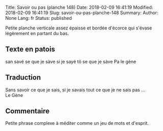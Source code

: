 Title: Savoir ou pas (planche 148)
Date: 2018-02-09 16:41:19
Modified: 2018-02-09 16:41:19
Slug: savoir-ou-pas-planche-148
Summary: 
Author: None
Lang: fr
Status: published

<img style="float: right;" alt="" src="{static}/images/planche_148-2.png">
Petite planche verticale assez épaisse et bordée d'écorce qui s'évase légèrement en partant du bas.

## Texte en patois
san savé se que je sàve si je sayé tô se que je sàve Pa 				le gène

## Traduction
Sans savoir ce que je sais, si je savais tout ce que je ne sais pas ... 	
			  Le Gène

## Commentaire
Petite phrase complexe à méditer comme un jeu de mots et d'esprit.

